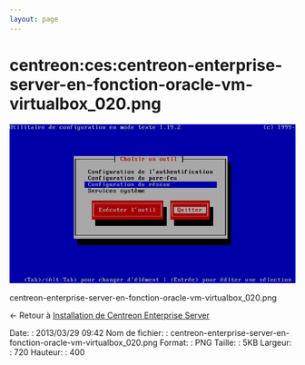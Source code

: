 ```yaml
---
layout: page
---
```


centreon:ces:centreon-enterprise-server-en-fonction-oracle-vm-virtualbox\_020.png
=================================================================================

[![centreon-enterprise-server-en-fonction-oracle-vm-virtualbox\_020.png](../../../assets/media/centreon/ces/centreon-enterprise-server-en-fonction-oracle-vm-virtualbox_020.png@cache=&w=720&h=400 "centreon-enterprise-server-en-fonction-oracle-vm-virtualbox_020.png")](../../../assets/media/centreon/ces/centreon-enterprise-server-en-fonction-oracle-vm-virtualbox_020.png@cache= "Afficher le fichier original")

centreon-enterprise-server-en-fonction-oracle-vm-virtualbox\_020.png

← Retour à [Installation de Centreon Enterprise
Server](../../../centreon/centreon-enterprise-server.html "centreon:centreon-enterprise-server")

Date:
:   2013/03/29 09:42
Nom de fichier:
:   centreon-enterprise-server-en-fonction-oracle-vm-virtualbox\_020.png
Format:
:   PNG
Taille:
:   5KB
Largeur:
:   720
Hauteur:
:   400

